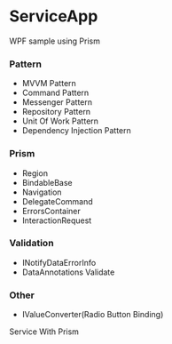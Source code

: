 # ServiceApp
WPF sample using Prism

### Pattern
- MVVM Pattern
- Command Pattern
- Messenger Pattern
- Repository Pattern
- Unit Of Work Pattern
- Dependency Injection Pattern
### Prism
- Region
- BindableBase
- Navigation
- DelegateCommand
- ErrorsContainer
- InteractionRequest
### Validation
- INotifyDataErrorInfo
- DataAnnotations Validate
### Other
- IValueConverter(Radio Button Binding)

Service With Prism
